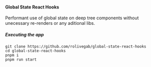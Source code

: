 #### Global State React Hooks

Performant use of global state on deep tree components without unecessary re-renders or any aditional libs.

##### Executing the app
```
git clone https://github.com/rolivegab/global-state-react-hooks
cd global-state-react-hooks
pnpm i
pnpm run start
```
